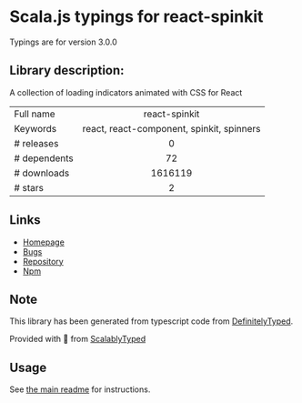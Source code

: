 
# Scala.js typings for react-spinkit

Typings are for version 3.0.0

## Library description:
A collection of loading indicators animated with CSS for React

|                    |                 |
| ------------------ | :-------------: |
| Full name          | react-spinkit |
| Keywords           | react, react-component, spinkit, spinners |
| # releases         | 0 |
| # dependents       | 72 |
| # downloads        | 1616119 |
| # stars            | 2 |

## Links
- [Homepage](https://github.com/KyleAMathews/react-spinkit)
- [Bugs](https://github.com/KyleAMathews/react-spinkit/issues)
- [Repository](https://github.com/KyleAMathews/react-spinkit)
- [Npm](https://www.npmjs.com/package/react-spinkit)
    


## Note
This library has been generated from typescript code from [DefinitelyTyped](https://definitelytyped.org).

Provided with :purple_heart: from [ScalablyTyped](https://github.com/oyvindberg/ScalablyTyped)

## Usage
See [the main readme](../../readme.md) for instructions.


